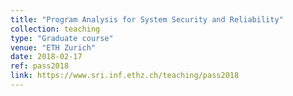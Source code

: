 ```yaml
---
title: "Program Analysis for System Security and Reliability"
collection: teaching
type: "Graduate course"
venue: "ETH Zurich"
date: 2018-02-17
ref: pass2018
link: https://www.sri.inf.ethz.ch/teaching/pass2018
---
```

